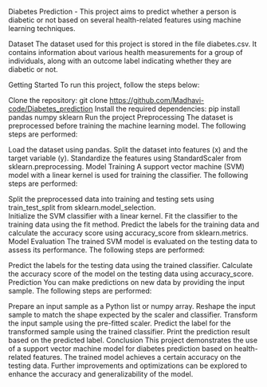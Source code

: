 Diabetes Prediction - 
This project aims to predict whether a person is diabetic or not based on several health-related features using machine learning techniques.

Dataset
The dataset used for this project is stored in the file diabetes.csv. It contains information about various health measurements for a group of individuals, along with an outcome label indicating whether they are diabetic or not.

Getting Started
To run this project, follow the steps below:

Clone the repository: git clone https://github.com/Madhavi-code/Diabetes_prediction
Install the required dependencies: pip install pandas numpy sklearn
Run the project
Preprocessing
The dataset is preprocessed before training the machine learning model. The following steps are performed:

Load the dataset using pandas.
Split the dataset into features (x) and the target variable (y).
Standardize the features using StandardScaler from sklearn.preprocessing.
Model Training
A support vector machine (SVM) model with a linear kernel is used for training the classifier. The following steps are performed:

Split the preprocessed data into training and testing sets using train_test_split from sklearn.model_selection.  
Initialize the SVM classifier with a linear kernel.
Fit the classifier to the training data using the fit method.
Predict the labels for the training data and calculate the accuracy score using accuracy_score from sklearn.metrics.
Model Evaluation
The trained SVM model is evaluated on the testing data to assess its performance. The following steps are performed:

Predict the labels for the testing data using the trained classifier.
Calculate the accuracy score of the model on the testing data using accuracy_score.
Prediction
You can make predictions on new data by providing the input sample. The following steps are performed:

Prepare an input sample as a Python list or numpy array.
Reshape the input sample to match the shape expected by the scaler and classifier.
Transform the input sample using the pre-fitted scaler.
Predict the label for the transformed sample using the trained classifier.
Print the prediction result based on the predicted label.
Conclusion
This project demonstrates the use of a support vector machine model for diabetes prediction based on health-related features. The trained model achieves a certain accuracy on the testing data. Further improvements and optimizations can be explored to enhance the accuracy and generalizability of the model.
